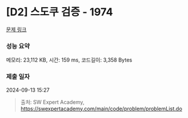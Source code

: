 # [D2] 스도쿠 검증 - 1974 

[문제 링크](https://swexpertacademy.com/main/code/problem/problemDetail.do?contestProbId=AV5Psz16AYEDFAUq) 

### 성능 요약

메모리: 23,112 KB, 시간: 159 ms, 코드길이: 3,358 Bytes

### 제출 일자

2024-09-13 15:27



> 출처: SW Expert Academy, https://swexpertacademy.com/main/code/problem/problemList.do